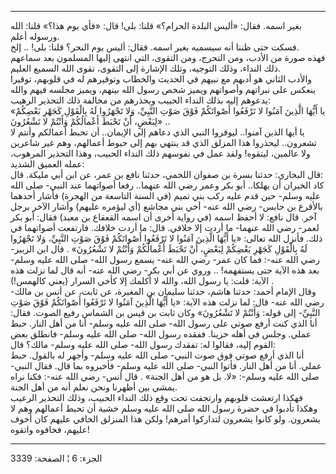 ------------------------------------------------------------------------

بغير اسمه. فقال: «أليس البلدة الحرام؟» قلنا: بلى! قال: «فأي يوم هذا؟»
قلنا: الله ورسوله أعلم.  
فسكت حتى ظننا أنه سيسميه بغير اسمه. فقال: أليس يوم النحر؟ قلنا: بلى! ..
إلخ.  
فهذه صورة من الأدب، ومن التحرج، ومن التقوى، التي انتهى إليها المسلمون
بعد سماعهم ذلك النداء، وذلك التوجيه، وتلك الإشارة إلى التقوى، تقوى الله
السميع العليم.  
والأدب الثاني هو أدبهم مع نبيهم في الحديث والخطاب وتوقيرهم له في قلوبهم،
توقيرا ينعكس على نبراتهم وأصواتهم ويميز شخص رسول الله بينهم، ويميز مجلسه
فيهم والله يدعوهم إليه بذلك النداء الحبيب ويحذرهم من مخالفة ذلك التحذير
الرهيب:  
«يا أَيُّهَا الَّذِينَ آمَنُوا لا تَرْفَعُوا أَصْواتَكُمْ فَوْقَ صَوْتِ النَّبِيِّ، وَلا تَجْهَرُوا لَهُ
بِالْقَوْلِ كَجَهْرِ بَعْضِكُمْ لِبَعْضٍ، أَنْ تَحْبَطَ أَعْمالُكُمْ وَأَنْتُمْ لا تَشْعُرُونَ» ..  
يا أيها الذين آمنوا.. ليوقروا النبي الذي دعاهم إلى الإيمان.. أن تحبط
أعمالكم وأنتم لا تشعرون.. ليحذروا هذا المزلق الذي قد ينتهي بهم إلى حبوط
أعمالهم، وهم غير شاعرين ولا عالمين، ليتقوه! ولقد عمل في نفوسهم ذلك
النداء الحبيب، وهذا التحذير المرهوب، عمله العميق الشديد:  
قال البخاري: حدثنا بسرة بن صفوان اللخمي، حدثنا نافع بن عمر، عن ابن أبي
مليكة. قال:  
كاد الخيران أن يهلكا.. أبو بكر وعمر رضي الله عنهما.. رفعا أصواتهما عند
النبي- صلى الله عليه وسلم- حين قدم عليه ركب بني تميم (في السنة التاسعة
من الهجرة) فأشار أحدهما بالأقرع بن حابس- رضي الله عنه- أخي بني مجاشع (أي
ليؤمره عليهم) وأشار الآخر برجل آخر. قال نافع: لا أحفظ اسمه (في رواية
أخرى أن اسمه القعقاع بن معبد) فقال: أبو بكر لعمر- رضي الله عنهما- ما
أردت إلا خلافي. قال: ما أردت خلافك. فارتفعت أصواتهما في ذلك. فأنزل الله
تعالى: «يا أَيُّهَا الَّذِينَ آمَنُوا لا تَرْفَعُوا أَصْواتَكُمْ فَوْقَ صَوْتِ النَّبِيِّ، وَلا تَجْهَرُوا
لَهُ بِالْقَوْلِ كَجَهْرِ بَعْضِكُمْ لِبَعْضٍ، أَنْ تَحْبَطَ أَعْمالُكُمْ وَأَنْتُمْ لا تَشْعُرُونَ» . قال ابن
الزبير- رضي الله عنه-: فما كان عمر- رضي الله عنه- يسمع رسول الله- صلى
الله عليه وسلم- بعد هذه الآية حتى يستفهمه! .. وروي عن أبي بكر- رضي الله
عنه- أنه قال لما نزلت هذه الآية: قلت: يا رسول الله، والله لا أكلمك إلا
كأخي السرار (يعني كالهمس!) .  
وقال الإمام أحمد: حدثنا هاشم، حدثنا سليمان بن المغيرة، عن ثابت، عن أنس
بن مالك- رضي الله عنه- قال: لما نزلت هذه الآية: «يا أَيُّهَا الَّذِينَ آمَنُوا لا
تَرْفَعُوا أَصْواتَكُمْ فَوْقَ صَوْتِ النَّبِيِّ- إلى قوله: وَأَنْتُمْ لا تَشْعُرُونَ» وكان ثابت بن
قيس بن الشماس رفيع الصوت. فقال: أنا الذي كنت أرفع صوتي على رسول الله-
صلى الله عليه وسلم- أنا من أهل النار. حبط عملي. وجلس في أهله حزينا.
ففقده رسول الله- صلى الله عليه وسلم- فانطلق بعض القوم إليه، فقالوا له:
تفقدك رسول الله- صلى الله عليه وسلم- مالك؟ قال:  
أنا الذي أرفع صوتي فوق صوت النبي- صلى الله عليه وسلم- وأجهر له بالقول.
حبط عملي. أنا من أهل النار. فأتوا النبي- صلى الله عليه وسلم- فأخبروه بما
قال. فقال النبي- صلى الله عليه وسلم-: «لا. بل هو من أهل الجنة» . قال
أنس- رضي الله عنه-: فكنا نراه يمشي بين أظهرنا ونحن نعلم أنه من أهل
الجنة.  
فهكذا ارتعشت قلوبهم وارتجفت تحت وقع ذلك النداء الحبيب، وذلك التحذير
الرعيب وهكذا تأدبوا في حضرة رسول الله صلى الله عليه وسلم خشية أن تحبط
أعمالهم وهم لا يشعرون. ولو كانوا يشعرون لتداركوا أمرهم! ولكن هذا المنزلق
الخافي عليهم كان أخوف عليهم، فخافوه واتقوه!

------------------------------------------------------------------------

الجزء: 6 ¦ الصفحة: 3339
